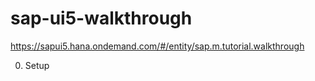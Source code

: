 # sap-ui5-walkthrough
https://sapui5.hana.ondemand.com/#/entity/sap.m.tutorial.walkthrough

0. Setup
